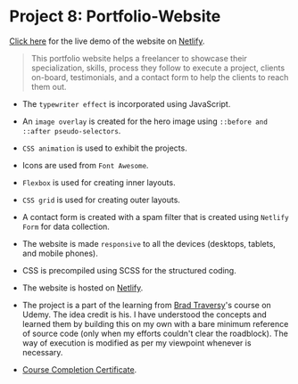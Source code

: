 # Project 8: Portfolio-Website

[Click here](https://compassionate-lamport-45e6ed.netlify.app/) for the live demo  of the website on [Netlify](https://www.netlify.com/).

> This portfolio website helps a freelancer to showcase their specialization, skills, process they follow to execute a project, clients on-board, testimonials, and a contact form to help the clients to reach them out.

- The `typewriter effect` is incorporated using JavaScript.

- An `image overlay` is created for the hero image using `::before and ::after pseudo-selectors`.

- `CSS animation` is used to exhibit the projects.

- Icons are used from `Font Awesome`.

- `Flexbox` is used for creating inner layouts.

- `CSS grid` is used for creating outer layouts.

- A contact form is created with a spam filter that is created using `Netlify Form` for data collection.

- The website is made `responsive` to all the devices (desktops, tablets, and mobile phones).

- CSS is precompiled using SCSS for the structured coding.

- The website is hosted on [Netlify](https://www.netlify.com/).

- The project is a part of the learning from [Brad Traversy](https://github.com/bradtraversy)'s course on Udemy. The idea credit is his. I have understood the concepts and learned them by building this on my own with a bare minimum reference of source code (only when my efforts couldn't clear the roadblock). The way of execution is modified as per my viewpoint whenever is necessary.

- [Course Completion Certificate](https://www.udemy.com/certificate/UC-f1857a3d-62ea-4e0d-9d9e-2f83a9eebb51/).
